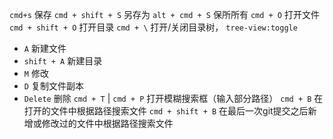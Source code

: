 `cmd+s` 保存
`cmd + shift + S` 另存为
`alt + cmd + S` 保所所有
`cmd + O` 打开文件
`cmd + shift + O` 打开目录
`cmd + \` 打开/关闭目录树， `tree-view:toggle`
  - `A` 新建文件
  - `shift + A` 新建目录
  - `M` 修改
  - `D` 复制文件副本
  - `Delete` 删除
`cmd + T` | `cmd + P` 打开模糊搜索框（输入部分路径）
`cmd + B` 在打开的文件中根据路径搜索文件
`cmd + shift + B` 在最后一次git提交之后新增或修改过的文件中根据路径搜索文件
